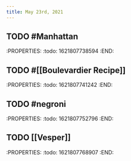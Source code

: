 ```yaml
---
title: May 23rd, 2021
---
```


## TODO #Manhattan
:PROPERTIES:
:todo: 1621807738594
:END:
## TODO #[[Boulevardier Recipe]]
:PROPERTIES:
:todo: 1621807741242
:END:
## TODO #negroni
:PROPERTIES:
:todo: 1621807752796
:END:
## TODO [[Vesper]]
:PROPERTIES:
:todo: 1621807768907
:END:
##

